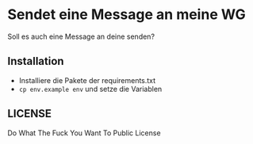 # Sendet eine Message an meine WG

Soll es auch eine Message an deine senden?

## Installation

- Installiere die Pakete der requirements.txt
- `cp env.example env` und setze die Variablen

## LICENSE

Do What The Fuck You Want To Public License
